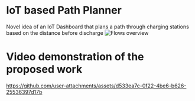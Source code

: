 # IoT based Path Planner 
Novel idea of an IoT Dashboard that plans a path through charging stations based on the distance before discharge
![Flows overview](https://github.com/user-attachments/assets/b5a20c7d-b402-4d97-9c5a-6be94df8f103)

# Video demonstration of the proposed work
https://github.com/user-attachments/assets/d533ea7c-0f22-4be6-b626-25536397d17b


